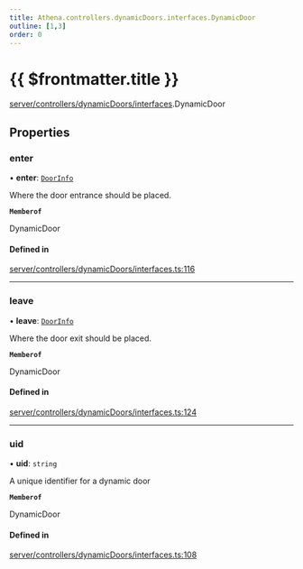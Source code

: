 ```yaml
---
title: Athena.controllers.dynamicDoors.interfaces.DynamicDoor
outline: [1,3]
order: 0
---
```


# {{ $frontmatter.title }}


[server/controllers/dynamicDoors/interfaces](../modules/server_controllers_dynamicDoors_interfaces.md).DynamicDoor

## Properties

### enter

• **enter**: [`DoorInfo`](server_controllers_dynamicDoors_interfaces_DoorInfo.md)

Where the door entrance should be placed.

**`Memberof`**

DynamicDoor

#### Defined in

[server/controllers/dynamicDoors/interfaces.ts:116](https://github.com/Stuyk/altv-athena/blob/82f1bae/src/core/server/controllers/dynamicDoors/interfaces.ts#L116)

___

### leave

• **leave**: [`DoorInfo`](server_controllers_dynamicDoors_interfaces_DoorInfo.md)

Where the door exit should be placed.

**`Memberof`**

DynamicDoor

#### Defined in

[server/controllers/dynamicDoors/interfaces.ts:124](https://github.com/Stuyk/altv-athena/blob/82f1bae/src/core/server/controllers/dynamicDoors/interfaces.ts#L124)

___

### uid

• **uid**: `string`

A unique identifier for a dynamic door

**`Memberof`**

DynamicDoor

#### Defined in

[server/controllers/dynamicDoors/interfaces.ts:108](https://github.com/Stuyk/altv-athena/blob/82f1bae/src/core/server/controllers/dynamicDoors/interfaces.ts#L108)
